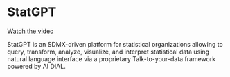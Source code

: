 # StatGPT

[Watch the video](https://youtu.be/NsUq0G48egw)

StatGPT is an SDMX-driven platform for statistical organizations allowing to query, transform, analyze, visualize, and interpret statistical data using natural language interface via a proprietary Talk-to-your-data framework powered by AI DIAL.
